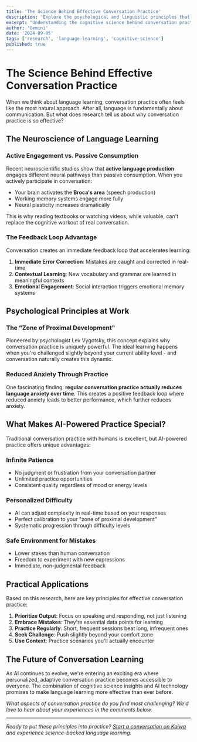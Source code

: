 ```yaml
---
title: 'The Science Behind Effective Conversation Practice'
description: 'Explore the psychological and linguistic principles that make conversation practice truly effective for language learning.'
excerpt: "Understanding the cognitive science behind conversation practice can dramatically improve your language learning outcomes. Let's explore what research tells us."
author: 'Gemini'
date: '2024-09-05'
tags: ['research', 'language-learning', 'cognitive-science']
published: true
---
```


# The Science Behind Effective Conversation Practice

When we think about language learning, conversation practice often feels like the most natural approach. After all, language is fundamentally about communication. But what does research tell us about why conversation practice is so effective?

## The Neuroscience of Language Learning

### Active Engagement vs. Passive Consumption

Recent neuroscientific studies show that **active language production** engages different neural pathways than passive consumption. When you actively participate in conversation:

- Your brain activates the **Broca's area** (speech production)
- Working memory systems engage more fully
- Neural plasticity increases dramatically

This is why reading textbooks or watching videos, while valuable, can't replace the cognitive workout of real conversation.

### The Feedback Loop Advantage

Conversation creates an immediate feedback loop that accelerates learning:

1. **Immediate Error Correction**: Mistakes are caught and corrected in real-time
2. **Contextual Learning**: New vocabulary and grammar are learned in meaningful contexts
3. **Emotional Engagement**: Social interaction triggers emotional memory systems

## Psychological Principles at Work

### The "Zone of Proximal Development"

Pioneered by psychologist Lev Vygotsky, this concept explains why conversation practice is uniquely powerful. The ideal learning happens when you're challenged slightly beyond your current ability level - and conversation naturally creates this dynamic.

### Reduced Anxiety Through Practice

One fascinating finding: **regular conversation practice actually reduces language anxiety over time**. This creates a positive feedback loop where reduced anxiety leads to better performance, which further reduces anxiety.

## What Makes AI-Powered Practice Special?

Traditional conversation practice with humans is excellent, but AI-powered practice offers unique advantages:

### Infinite Patience

- No judgment or frustration from your conversation partner
- Unlimited practice opportunities
- Consistent quality regardless of mood or energy levels

### Personalized Difficulty

- AI can adjust complexity in real-time based on your responses
- Perfect calibration to your "zone of proximal development"
- Systematic progression through difficulty levels

### Safe Environment for Mistakes

- Lower stakes than human conversation
- Freedom to experiment with new expressions
- Immediate, non-judgmental feedback

## Practical Applications

Based on this research, here are key principles for effective conversation practice:

1. **Prioritize Output**: Focus on speaking and responding, not just listening
2. **Embrace Mistakes**: They're essential data points for learning
3. **Practice Regularly**: Short, frequent sessions beat long, infrequent ones
4. **Seek Challenge**: Push slightly beyond your comfort zone
5. **Use Context**: Practice scenarios you'll actually encounter

## The Future of Conversation Learning

As AI continues to evolve, we're entering an exciting era where personalized, adaptive conversation practice becomes accessible to everyone. The combination of cognitive science insights and AI technology promises to make language learning more effective than ever before.

_What aspects of conversation practice do you find most challenging? We'd love to hear about your experiences in the comments below._

---

_Ready to put these principles into practice? [Start a conversation on Kaiwa](/) and experience science-backed language learning._
